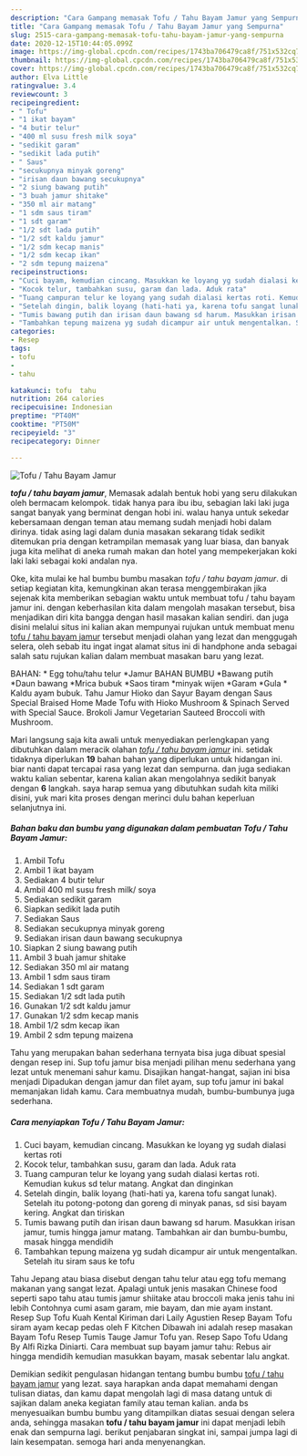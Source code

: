 ```yaml
---
description: "Cara Gampang memasak Tofu / Tahu Bayam Jamur yang Sempurna"
title: "Cara Gampang memasak Tofu / Tahu Bayam Jamur yang Sempurna"
slug: 2515-cara-gampang-memasak-tofu-tahu-bayam-jamur-yang-sempurna
date: 2020-12-15T10:44:05.099Z
image: https://img-global.cpcdn.com/recipes/1743ba706479ca8f/751x532cq70/tofu-tahu-bayam-jamur-foto-resep-utama.jpg
thumbnail: https://img-global.cpcdn.com/recipes/1743ba706479ca8f/751x532cq70/tofu-tahu-bayam-jamur-foto-resep-utama.jpg
cover: https://img-global.cpcdn.com/recipes/1743ba706479ca8f/751x532cq70/tofu-tahu-bayam-jamur-foto-resep-utama.jpg
author: Elva Little
ratingvalue: 3.4
reviewcount: 3
recipeingredient:
- " Tofu"
- "1 ikat bayam"
- "4 butir telur"
- "400 ml susu fresh milk soya"
- "sedikit garam"
- "sedikit lada putih"
- " Saus"
- "secukupnya minyak goreng"
- "irisan daun bawang secukupnya"
- "2 siung bawang putih"
- "3 buah jamur shitake"
- "350 ml air matang"
- "1 sdm saus tiram"
- "1 sdt garam"
- "1/2 sdt lada putih"
- "1/2 sdt kaldu jamur"
- "1/2 sdm kecap manis"
- "1/2 sdm kecap ikan"
- "2 sdm tepung maizena"
recipeinstructions:
- "Cuci bayam, kemudian cincang. Masukkan ke loyang yg sudah dialasi kertas roti"
- "Kocok telur, tambahkan susu, garam dan lada. Aduk rata"
- "Tuang campuran telur ke loyang yang sudah dialasi kertas roti. Kemudian kukus sd telur matang. Angkat dan dinginkan"
- "Setelah dingin, balik loyang (hati-hati ya, karena tofu sangat lunak). Setelah itu potong-potong dan goreng di minyak panas, sd sisi bayam kering. Angkat dan tiriskan"
- "Tumis bawang putih dan irisan daun bawang sd harum. Masukkan irisan jamur, tumis hingga jamur matang. Tambahkan air dan bumbu-bumbu, masak hingga mendidih"
- "Tambahkan tepung maizena yg sudah dicampur air untuk mengentalkan. Setelah itu siram saus ke tofu"
categories:
- Resep
tags:
- tofu
- 
- tahu

katakunci: tofu  tahu 
nutrition: 264 calories
recipecuisine: Indonesian
preptime: "PT40M"
cooktime: "PT50M"
recipeyield: "3"
recipecategory: Dinner

---
```



![Tofu / Tahu Bayam Jamur](https://img-global.cpcdn.com/recipes/1743ba706479ca8f/751x532cq70/tofu-tahu-bayam-jamur-foto-resep-utama.jpg)

<b><i>tofu / tahu bayam jamur</i></b>, Memasak adalah bentuk hobi yang seru dilakukan oleh bermacam kelompok. tidak hanya para ibu ibu, sebagian laki laki juga sangat banyak yang berminat dengan hobi ini. walau hanya untuk sekedar kebersamaan dengan teman atau memang sudah menjadi hobi dalam dirinya. tidak asing lagi dalam dunia masakan sekarang tidak sedikit ditemukan pria dengan ketrampilan memasak yang luar biasa, dan banyak juga kita melihat di aneka rumah makan dan hotel yang mempekerjakan koki laki laki sebagai koki andalan nya.

Oke, kita mulai ke hal bumbu bumbu masakan <i>tofu / tahu bayam jamur</i>. di setiap kegiatan kita, kemungkinan akan terasa menggembirakan jika sejenak kita memberikan sebagian waktu untuk membuat tofu / tahu bayam jamur ini. dengan keberhasilan kita dalam mengolah masakan tersebut, bisa menjadikan diri kita bangga dengan hasil masakan kalian sendiri. dan juga disini melalui situs ini kalian akan mempunyai rujukan untuk membuat menu <u>tofu / tahu bayam jamur</u> tersebut menjadi olahan yang lezat dan menggugah selera, oleh sebab itu ingat ingat alamat situs ini di handphone anda sebagai salah satu rujukan kalian dalam membuat masakan baru yang lezat.

BAHAN: * Egg tohu/tahu telur *Jamur BAHAN BUMBU *Bawang putih *Daun bawang *Mrica bubuk *Saos tiram *minyak wijen *Garam *Gula * Kaldu ayam bubuk. Tahu Jamur Hioko dan Sayur Bayam dengan Saus Special Braised Home Made Tofu with Hioko Mushroom &amp; Spinach Served with Special Sauce. Brokoli Jamur Vegetarian Sauteed Broccoli with Mushroom.


Mari langsung saja kita awali untuk menyediakan perlengkapan yang dibutuhkan dalam meracik olahan <u><i>tofu / tahu bayam jamur</i></u> ini. setidak tidaknya diperlukan <b>19</b> bahan bahan yang diperlukan untuk hidangan ini. biar nanti dapat tercapai rasa yang lezat dan sempurna. dan juga sediakan waktu kalian sebentar, karena kalian akan mengolahnya sedikit banyak dengan <b>6</b> langkah. saya harap semua yang dibutuhkan sudah kita miliki disini, yuk mari kita proses dengan merinci dulu bahan keperluan selanjutnya ini.

<!--inarticleads1-->

##### Bahan baku dan bumbu yang digunakan dalam pembuatan Tofu / Tahu Bayam Jamur:

1. Ambil  Tofu
1. Ambil 1 ikat bayam
1. Sediakan 4 butir telur
1. Ambil 400 ml susu fresh milk/ soya
1. Sediakan sedikit garam
1. Siapkan sedikit lada putih
1. Sediakan  Saus
1. Sediakan secukupnya minyak goreng
1. Sediakan irisan daun bawang secukupnya
1. Siapkan 2 siung bawang putih
1. Ambil 3 buah jamur shitake
1. Sediakan 350 ml air matang
1. Ambil 1 sdm saus tiram
1. Sediakan 1 sdt garam
1. Sediakan 1/2 sdt lada putih
1. Gunakan 1/2 sdt kaldu jamur
1. Gunakan 1/2 sdm kecap manis
1. Ambil 1/2 sdm kecap ikan
1. Ambil 2 sdm tepung maizena


Tahu yang merupakan bahan sederhana ternyata bisa juga dibuat spesial dengan resep ini. Sup tofu jamur bisa menjadi pilihan menu sederhana yang lezat untuk menemani sahur kamu. Disajikan hangat-hangat, sajian ini bisa menjadi Dipadukan dengan jamur dan filet ayam, sup tofu jamur ini bakal memanjakan lidah kamu. Cara membuatnya mudah, bumbu-bumbunya juga sederhana. 

<!--inarticleads2-->

##### Cara menyiapkan Tofu / Tahu Bayam Jamur:

1. Cuci bayam, kemudian cincang. Masukkan ke loyang yg sudah dialasi kertas roti
1. Kocok telur, tambahkan susu, garam dan lada. Aduk rata
1. Tuang campuran telur ke loyang yang sudah dialasi kertas roti. Kemudian kukus sd telur matang. Angkat dan dinginkan
1. Setelah dingin, balik loyang (hati-hati ya, karena tofu sangat lunak). Setelah itu potong-potong dan goreng di minyak panas, sd sisi bayam kering. Angkat dan tiriskan
1. Tumis bawang putih dan irisan daun bawang sd harum. Masukkan irisan jamur, tumis hingga jamur matang. Tambahkan air dan bumbu-bumbu, masak hingga mendidih
1. Tambahkan tepung maizena yg sudah dicampur air untuk mengentalkan. Setelah itu siram saus ke tofu


Tahu Jepang atau biasa disebut dengan tahu telur atau egg tofu memang makanan yang sangat lezat. Apalagi untuk jenis masakan Chinese food seperti sapo tahu atau tumis jamur shiitake atau broccoli maka jenis tahu ini lebih Contohnya cumi asam garam, mie bayam, dan mie ayam instant. Resep Sup Tofu Kuah Kental Kiriman dari Laily Agustien Resep Bayam Tofu siram ayam kecap pedas oleh F Kitchen Dibawah ini adalah resep masakan Bayam Tofu Resep Tumis Tauge Jamur Tofu yan. Resep Sapo Tofu Udang By Alfi Rizka Diniarti. Cara membuat sup bayam jamur tahu: Rebus air hingga mendidih kemudian masukkan bayam, masak sebentar lalu angkat. 

Demikian sedikit pengulasan hidangan tentang bumbu bumbu <u>tofu / tahu bayam jamur</u> yang lezat. saya harapkan anda dapat memahami dengan tulisan diatas, dan kamu dapat mengolah lagi di masa datang untuk di sajikan dalam aneka kegiatan family atau teman kalian. anda bs menyesuaikan bumbu bumbu yang ditampilkan diatas sesuai dengan selera anda, sehingga masakan <b>tofu / tahu bayam jamur</b> ini dapat menjadi lebih enak dan sempurna lagi. berikut penjabaran singkat ini, sampai jumpa lagi di lain kesempatan. semoga hari anda menyenangkan.
